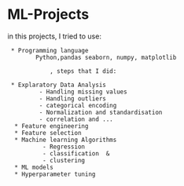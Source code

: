 # ML-Projects
in this projects, I tried to use:

     * Programming language 
            Python,pandas seaborn, numpy, matplotlib
            
                , steps that I did: 
                
     * Explaratory Data Analysis 
             - Handling missing values 
             - Handling outliers
             - categorical encoding
             - Normalization and standardisation 
             - correlation and ...
      * Feature engineering 
      * Feature selection 
      * Machine learning Algorithms 
              - Regression 
              - classification  &         
              - clustering 
      * ML models
      * Hyperparameter tuning 
